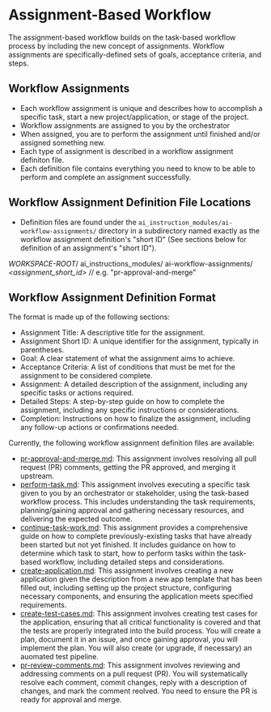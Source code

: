 # Assignment-Based Workflow

The assignment-based workflow builds on the task-based workflow process by including the  new concept of assignments. Workflow assignments are specifically-defined sets of goals,  acceptance criteria, and steps.

## Workflow Assignments

* Each workflow assignment is unique and describes how to accomplish a specific task, start a new project/application, or stage of the project.
* Workflow assignments are assigned to you by the orchestrator
* When assigned, you are to perform the assignment until finished and/or assigned something new.
* Each type of assignment is described in a workflow assignment definiton file.
* Each definition file contains everything you need to know to be able to perform and complete an assignment successfully.

## Workflow Assignment Definition File Locations

* Definition files are found under the `ai_instruction_modules/ai-workflow-assignments/` directory in a subdirectory named exactly as the workflow assignment definition's "short ID" (See sections below for definition of an assignment's "short ID").

*WORKSPACE-ROOT*/
    ai_instructions_modules/
        ai-workflow-assignments/
            *<assignment_short_id>*        // e.g. "pr-approval-and-merge"

## Workflow Assignment Definition Format

The format is made up of the following sections:

* Assignment Title: A descriptive title for the assignment.
* Assignment Short ID: A unique identifier for the assignment, typically in parentheses.
* Goal: A clear statement of what the assignment aims to achieve.
* Acceptance Criteria: A list of conditions that must be met for the assignment to be considered complete.
* Assignment: A detailed description of the assignment, including any specific tasks or actions required.
* Detailed Steps: A step-by-step guide on how to complete the assignment, including any specific instructions or considerations.
* Completion: Instructions on how to finalize the assignment, including any follow-up actions or confirmations needed.

Currently, the following workflow assignment definition files are available:

* [pr-approval-and-merge.md](ai-workflow-assignments/pr-approval-and-merge.md): This assignment involves resolving all pull request (PR) comments, getting the PR approved, and merging it upstream.
* [perform-task.md](ai-workflow-assignments/perform-task.md): This assignment involves executing a specific task given to you by an orchestrator or stakeholder, using the task-based workflow process.  This includes understanding the task requirements, planning/gaining approval and gathering necessary resources, and delivering the expected outcome.
* [continue-task-work.md](ai-workflow-assignments/continue-task-work.md): This assignment provides a comprehensive guide on how to complete previously-existing tasks that have already been started but not yet finished. It includes guidance on how to determine which task to start, how to perform tasks within the task-based workflow, including detailed steps and considerations.
* [create-application.md](ai-workflow-assignments/create-application.md): This assignment involves creating a new application given the description from a new app template that has been filled out, including setting up the project structure, configuring necessary components, and ensuring the application meets specified requirements.
* [create-test-cases.md](ai-workflow-assignments/create-test-cases.md): This assignment involves creating test cases for the application, ensuring that all critical functionality is covered and that the tests are properly integrated into the build process. You will create a plan, document it in an issue, and once gaining approval, you will implement the plan. You will also create (or upgrade, if necessary) an auomated test pipeline.
* [pr-review-comments.md](ai-workflow-assignments/pr-review-comments.md): This assignment involves reviewing and addressing comments on a pull request (PR). You will systematically resolve each comment, commit changes, reply with a description of changes, and mark the comment reolved. You need to ensure the PR is ready for approval and merge.
